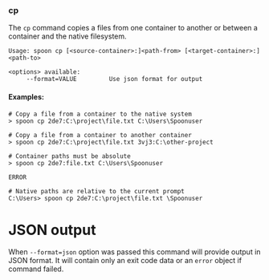 ### cp

The `cp` command copies a files from one container to another or between a container and the native filesystem. 

```
Usage: spoon cp [<source-container>:]<path-from> [<target-container>:]<path-to>

<options> available:
     --format=VALUE         Use json format for output
```

#### Examples:

```
# Copy a file from a container to the native system
> spoon cp 2de7:C:\project\file.txt C:\Users\Spoonuser

# Copy a file from a container to another container
> spoon cp 2de7:C:\project\file.txt 3vj3:C:\other-project

# Container paths must be absolute
> spoon cp 2de7:file.txt C:\Users\Spoonuser

ERROR

# Native paths are relative to the current prompt
C:\Users> spoon cp 2de7:C:\project\file.txt \Spoonuser
```

# JSON output

When `--format=json` option was passed this command will provide output in JSON format. It will contain only an exit code data or an `error` object if command failed.